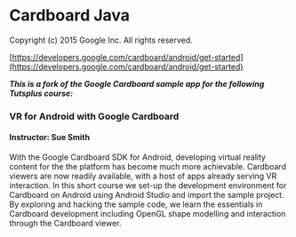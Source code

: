 Cardboard Java
=====================
Copyright (c) 2015 Google Inc.  All rights reserved.

[https://developers.google.com/cardboard/android/get-started](https://developers.google.com/cardboard/android/get-started)

___This is a fork of the Google Cardboard sample app for the following Tutsplus course:___

### VR for Android with Google Cardboard

#### Instructor: Sue Smith

With the Google Cardboard SDK for Android, developing virtual reality content for the the platform has become much more achievable. Cardboard viewers are now readily available, with a host of apps already serving VR interaction. In this short course we set-up the development environment for Cardboard on Android using Android Studio and import the sample project. By exploring and hacking the sample code, we learn the essentials in Cardboard development including OpenGL shape modelling and interaction through the Cardboard viewer.
